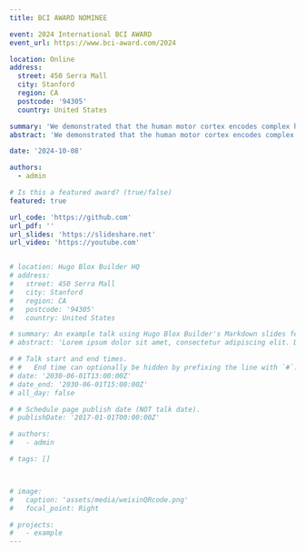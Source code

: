 ```yaml
---
title: BCI AWARD NOMINEE

event: 2024 International BCI AWARD
event_url: https://www.bci-award.com/2024

location: Online
address:
  street: 450 Serra Mall
  city: Stanford
  region: CA
  postcode: '94305'
  country: United States

summary: 'We demonstrated that the human motor cortex encodes complex handwriting movement by sequencing a small set of primitive states. The tuning function of neurons remains stable within states while varying largely among different states, which could be the key factor to inaccurate decoding. Based on this, we proposed state-dependent neural encoding and decoding computing models that better explained neural activities and handwriting trajectory decoding performance, enabling online decoding of recognizable Chinese characters.'
abstract: 'We demonstrated that the human motor cortex encodes complex handwriting movement by sequencing a small set of primitive states. The tuning function of neurons remains stable within states while varying largely among different states, which could be the key factor to inaccurate decoding. Based on this, we proposed state-dependent neural encoding and decoding computing models that better explained neural activities and handwriting trajectory decoding performance, enabling online decoding of recognizable Chinese characters.'

date: '2024-10-08'

authors:
  - admin

# Is this a featured award? (true/false)
featured: true

url_code: 'https://github.com'
url_pdf: ''
url_slides: 'https://slideshare.net'
url_video: 'https://youtube.com'


# location: Hugo Blox Builder HQ
# address:
#   street: 450 Serra Mall
#   city: Stanford
#   region: CA
#   postcode: '94305'
#   country: United States

# summary: An example talk using Hugo Blox Builder's Markdown slides feature.
# abstract: 'Lorem ipsum dolor sit amet, consectetur adipiscing elit. Duis posuere tellusac convallis placerat. Proin tincidunt magna sed ex sollicitudin condimentum. Sed ac faucibus dolor, scelerisque sollicitudin nisi. Cras purus urna, suscipit quis sapien eu, pulvinar tempor diam.'

# # Talk start and end times.
# #   End time can optionally be hidden by prefixing the line with `#`.
# date: '2030-06-01T13:00:00Z'
# date_end: '2030-06-01T15:00:00Z'
# all_day: false

# # Schedule page publish date (NOT talk date).
# publishDate: '2017-01-01T00:00:00Z'

# authors:
#   - admin

# tags: []



# image:
#   caption: 'assets/media/weixinQRcode.png'
#   focal_point: Right

# projects:
#   - example
---
```

